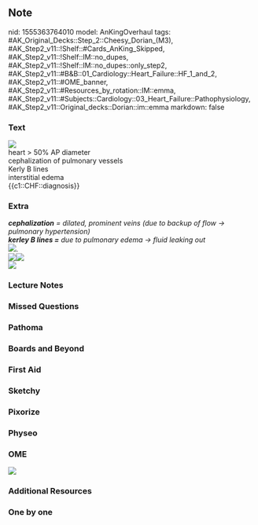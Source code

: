 ## Note
nid: 1555363764010
model: AnKingOverhaul
tags: #AK_Original_Decks::Step_2::Cheesy_Dorian_(M3), #AK_Step2_v11::!Shelf::#Cards_AnKing_Skipped, #AK_Step2_v11::!Shelf::IM::no_dupes, #AK_Step2_v11::!Shelf::IM::no_dupes::only_step2, #AK_Step2_v11::#B&B::01_Cardiology::Heart_Failure::HF_1_and_2, #AK_Step2_v11::#OME_banner, #AK_Step2_v11::#Resources_by_rotation::IM::emma, #AK_Step2_v11::#Subjects::Cardiology::03_Heart_Failure::Pathophysiology, #AK_Step2_v11::Original_decks::Dorian::im::emma
markdown: false

### Text
<img src="paste-1650409902964737.jpg">
<div>
  <div>
    heart > 50% AP diameter
  </div>
  <div>
    cephalization of pulmonary vessels
  </div>
  <div>
    Kerly B lines
  </div>
  <div>
    interstitial edema
  </div>
  <div>
    {{c1::CHF::diagnosis}}
  </div>
</div>

### Extra
<div>
  <i><b>cephalization</b> = dilated, prominent veins (due to backup
  of flow → pulmonary hypertension)</i>
</div>
<div>
  <i><b>kerley B lines =</b> due to pulmonary edema → fluid leaking
  out</i>
</div>
<div>
  <img src="paste-1650470032506881.jpg">.
</div>
<div><img src="a509797a669168_BASIC-CHEST-A.jpg"><img src=
"chf04_orig.png"></div><img src="paste-1636958065393665.jpg">

### Lecture Notes


### Missed Questions


### Pathoma


### Boards and Beyond


### First Aid


### Sketchy


### Pixorize


### Physeo


### OME
<div class="ome-widget">
  <a href="https://onlinemeded.org?ref=anki"><img src=
  "_OME_AnkiFlashcards_General_4.png"></a>
</div>

### Additional Resources


### One by one

